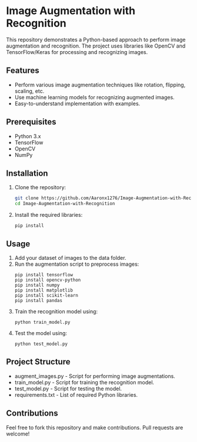 # Image Augmentation with Recognition

This repository demonstrates a Python-based approach to perform image augmentation and recognition. The project uses libraries like OpenCV and TensorFlow/Keras for processing and recognizing images.

## Features

- Perform various image augmentation techniques like rotation, flipping, scaling, etc.
- Use machine learning models for recognizing augmented images.
- Easy-to-understand implementation with examples.

## Prerequisites

- Python 3.x
- TensorFlow
- OpenCV
- NumPy

## Installation

1. Clone the repository:
   ```bash
   git clone https://github.com/Aaronx1276/Image-Augmentation-with-Recognition.git
   cd Image-Augmentation-with-Recognition
2. Install the required libraries:
   ```
   pip install 
   ```

## Usage
1. Add your dataset of images to the data folder.
2. Run the augmentation script to preprocess images:
   ```
   pip install tensorflow
   pip install opencv-python
   pip install numpy
   pip install matplotlib
   pip install scikit-learn
   pip install pandas
   ```
3. Train the recognition model using:
   ```
   python train_model.py
   ```
5. Test the model using:
   ```
   python test_model.py
   ```

## Project Structure
- augment_images.py - Script for performing image augmentations.
- train_model.py - Script for training the recognition model.
- test_model.py - Script for testing the model.
- requirements.txt - List of required Python libraries.

## Contributions
Feel free to fork this repository and make contributions. Pull requests are welcome!

